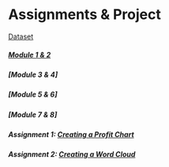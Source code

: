# Assignments & Project
 [Dataset](https://github.com/mykeysid10/Training-Internships/blob/main/Internshala-Tableau/Superstore.xlsx)

##### [Module 1 & 2](https://public.tableau.com/app/profile/siddharth.kulkarni2558/viz/InternshalaM1M2/ProfitMap)
##### [Module 3 & 4]
##### [Module 5 & 6]
##### [Module 7 & 8]

##### Assignment 1: [Creating a Profit Chart](https://public.tableau.com/views/InternshalaAssignments/A1ProfitgainedMonthly?:language=en-US&:display_count=n&:origin=viz_share_link)
##### Assignment 2: [Creating a Word Cloud](https://public.tableau.com/views/InternshalaAssignments/A2WordCloud?:language=en-US&:display_count=n&:origin=viz_share_link)

